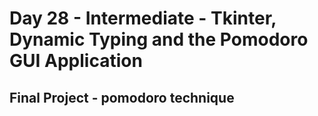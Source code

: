 # Day 28 - Intermediate - Tkinter, Dynamic Typing and the Pomodoro GUI Application

## Final Project - pomodoro technique
